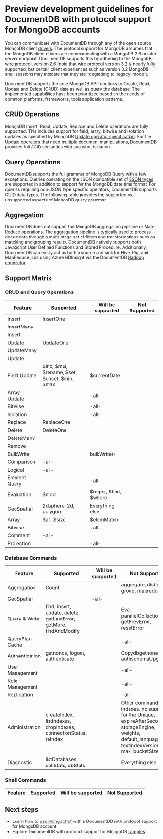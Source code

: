 <properties 
	pageTitle="Preview development guidelines for DocumentDB with protocol support for MongoDB accounts | Microsoft Azure" 
	description="Learn about preview development guidelines for DocumentDB with protocol support for MongoDB accounts, now available for preview." 
	keywords="mongodb protocol, mongodb, mongo database"
	services="documentdb" 
	authors="stephbaron" 
	manager="jhubbard" 
	editor="" 
	documentationCenter=""/>

<tags 
	ms.service="documentdb" 
	ms.workload="data-services" 
	ms.tgt_pltfrm="na" 
	ms.devlang="na" 
	ms.topic="article" 
	ms.date="05/31/2016" 
	ms.author="stbaro"/>

# Preview development guidelines for DocumentDB with protocol support for MongoDB accounts

You can communicate with DocumentDB through any of the open source MongoDB client [drivers](https://docs.mongodb.org/ecosystem/drivers/). The protocol support for MongoDB assumes that the MongoDB client drivers are communicating with a MongoDB 2.6 or later server endpoint. DocumentDB supports this by adhering to the MongoDB [wire protocol](https://docs.mongodb.org/manual/reference/mongodb-wire-protocol/), version 2.6 (note that wire protocol version 3.2 is nearly fully supported, but certain client experiences such as version 3.2 MongoDB shell sessions may indicate that they are “degrading to 'legacy' mode”).

DocumentDB supports the core MongoDB API functions to Create, Read, Update and Delete (CRUD) data as well as query the database. The implemented capabilities have been prioritized based on the needs of common platforms, frameworks, tools application patterns.
 

## CRUD Operations

MongoDB Insert, Read, Update, Replace and Delete operations are fully supported. This includes support for field, array, bitwise and isolation updates as specified by MongoDB [Update operator specification](https://docs.mongodb.org/manual/reference/operator/update/). For the Update operators that need multiple document manipulations, DocumentDB provides full ACID semantics with snapshot isolation. 

## Query Operations

DocumentDB supports the full grammar of MongoDB Query with a few exceptions. Queries operating on the JSON compatible set of [BSON types](https://docs.mongodb.org/manual/reference/bson-types/) are supported in addition to support for the MongoDB date time  format. For queries requiring non-JSON type specific operators, DocumentDB supports GUID data types. The following table provides the supported vs. unsupported aspects of MongoDB query grammar.

## Aggregation

DocumentDB does not support the MongoDB aggregation pipeline or Map-Reduce operations. The aggregation pipeline is typically used to process documents through a multi-stage set of filters and transformations such as matching and grouping results. DocumentDB natively supports both JavaScript User Defined Functions and Stored Procedure.  Additionally, DocumentDB can easily act as both a source and sink for Hive, Pig, and MapReduce jobs using Azure HDInsight via the DocumentDB [Hadoop connector](documentdb-run-hadoop-with-hdinsight.md).

## Support Matrix

### CRUD and Query Operations

Feature|Supported|Will be supported|Not Supported 
---|---|---|---
Insert|InsertOne| | 
 |InsertMany| | 
 |Insert| | 
Update|UpdateOne| | 
 |UpdateMany| | 
 |Update| | 
Field Update|$inc, $mul, $rename, $set, $unset, $min, $max|$currentDate| 
Array Update| |-all-| 
Bitwise| |-all-| 
Isolation| |-all-| 
Replace|ReplaceOne| |
Delete|DeleteOne | |
 |DeleteMany| | 
 |Remove| | 
BulkWrite| |bulkWrite()| 
Comparison|-all-| | 
Logical|-all-| | 
Element Query| |-all-| 
Evaluation|$mod|$regex, $text, $where| 
GeoSpatial|2dsphere, 2d, polygon|Everything else| 
Array|$all, $size|$elemMatch| 
Bitwise| |-all-| 
Comment|-all-| | 
Projection| |-all-| 

### Database Commands

Feature|Supported|Will be supported|Not Supported 
---|---|---|---
Aggregation|Count| |aggregate, distinct, group, mapreduce
GeoSpatial| |-all-| 
Query & Write|find, insert, update, delete, getLastError, getMore, findAndModify| |Eval, parallelCollectionScan, getPrevError, resetError
QueryPlan Cache| | |-all-
Authentication|getnonce, logout, authenticate| |Copydbgetnone, authschemaUpgrade
User Management| | |-all-
Role Management| | |-all-
Replication| | |-all-
Administration|createIndex, listIndexes, dropIndexes, connectionStatus, reIndex| |Other commands.  For indexes, no support for the Unique, expireAfterSeconds, storageEngine, weights, default_language, textIndexVersion, min, max, bucketSize
Diagnostic|listDatabases, collStats, dbStats| |Everything else

### Shell Commands

Feature|Supported|Will be supported|Not Supported 
---|---|---|---


## Next steps

- Learn how to [use MongoChef](documentdb-mongodb-mongochef.md) with a DocumentDB with protocol support for MongoDB account.
- Explore DocumentDB with protocol support for MongoDB [samples](documentdb-mongodb-samples.md).

 
